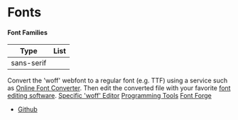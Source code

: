 # Fonts

#### Font Families 
| Type | List |  
| --- | --- |  
| sans-serif |  |  

Convert the 'woff' webfont to a regular font (e.g. TTF) using a service such as [Online Font Converter](http://onlinefontconverter.com/). Then edit the converted file with your favorite [font editing software](http://en.wikipedia.org/wiki/Font_editor).
[Specific 'woff' Editor](http://www.high-logic.com/font-editor/fontcreator.html)
[Programming Tools](http://www.freetype.org/)
[Font Forge](http://fontforge.org/)
- [Github](https://github.com/fontforge/fontforge/)


